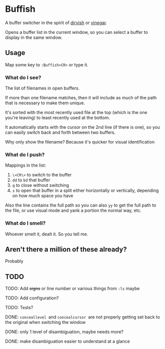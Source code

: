 # Buffish

A buffer switcher in the spirit of [dirvish](https://github.acom/justinmk/vim-dirvish) or
[vinegar](https://github.com/tpope/vim-vinegar).

Opens a buffer list in the current window, so you can select a buffer to
display in the same window.

## Usage

Map some key to `:Buffish<CR>` or type it.

### What do I see?

The list of filenames in open buffers.

If more than one filename matches, then it will include as much of the
path that is necessary to make them unique.

It's sorted with the most recently used file at the top (which is the one you're leaving) to
least recently used at the bottom.

It automatically starts with the cursor on the 2nd line (if there is one),
so you can easily switch back and forth between two buffers.

Why only show the filename? Because it's quicker for visual identification

### What do I push?

Mappings in the list:

1. `\<CR\>` to switch to the buffer
2. `dd` to `bd` that buffer
3. `q` to close without switching
4. `s` to open that buffer in a split either horizontally or vertically,
   depending on how much space you have

Also the line contains the full path so you can also `yy` to get the
full path to the file, or use visual mode and yank a portion the normal
way, etc.

### What do I smell?

Whoever smelt it, dealt it. So you tell me.

## Aren't there a million of these already?

Probably

## TODO

TODO: Add ~~signs~~ or line number or various things from `:ls` maybe

TODO: Add configuration?

TODO: Tests?

DONE: `conceallevel `and `concealcursor `are not properly getting set back
to the original when switching the window

DONE: only 1 level of disambiguation, maybe needs more?

DONE: make disambiguation easier to understand at a glance
